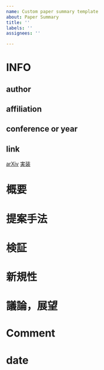 ```yaml
---
name: Custom paper summary template
about: Paper Summary
title: ''
labels: ''
assignees: ''

---
```


# INFO
## author

## affiliation

## conference or year

## link
[arXiv]()
[実装]()

# 概要

# 提案手法

# 検証

# 新規性

# 議論，展望

# Comment

# date
